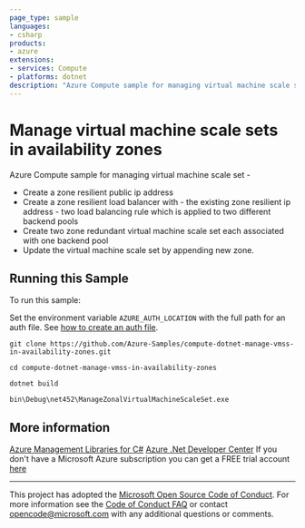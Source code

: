 ```yaml
---
page_type: sample
languages:
- csharp
products:
- azure
extensions:
- services: Compute
- platforms: dotnet
description: "Azure Compute sample for managing virtual machine scale set."
---
```


# Manage virtual machine scale sets in availability zones #

 Azure Compute sample for managing virtual machine scale set -
  - Create a zone resilient public ip address
  - Create a zone resilient load balancer with
         - the existing zone resilient ip address
         - two load balancing rule which is applied to two different backend pools
  - Create two zone redundant virtual machine scale set each associated with one backend pool
  - Update the virtual machine scale set by appending new zone.


## Running this Sample ##

To run this sample:

Set the environment variable `AZURE_AUTH_LOCATION` with the full path for an auth file. See [how to create an auth file](https://github.com/Azure/azure-libraries-for-net/blob/master/AUTH.md).

    git clone https://github.com/Azure-Samples/compute-dotnet-manage-vmss-in-availability-zones.git

    cd compute-dotnet-manage-vmss-in-availability-zones

    dotnet build

    bin\Debug\net452\ManageZonalVirtualMachineScaleSet.exe

## More information ##

[Azure Management Libraries for C#](https://github.com/Azure/azure-sdk-for-net/tree/Fluent)
[Azure .Net Developer Center](https://azure.microsoft.com/en-us/develop/net/)
If you don't have a Microsoft Azure subscription you can get a FREE trial account [here](http://go.microsoft.com/fwlink/?LinkId=330212)

---

This project has adopted the [Microsoft Open Source Code of Conduct](https://opensource.microsoft.com/codeofconduct/). For more information see the [Code of Conduct FAQ](https://opensource.microsoft.com/codeofconduct/faq/) or contact [opencode@microsoft.com](mailto:opencode@microsoft.com) with any additional questions or comments.
